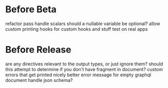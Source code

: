 # Before Beta

refactor pass
handle scalars
should a nullable variable be optional?
allow custom printing hooks for custom hooks and stuff
test on real apps

# Before Release

are any directives relevant to the output types, or just ignore them?
should this attempt to determine if you don't have fragment in document?
custom errors that get printed nicely
better error message for empty graphql document
handle json schema?
